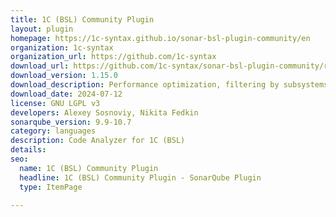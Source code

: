 ```yaml
---
title: 1C (BSL) Community Plugin
layout: plugin
homepage: https://1c-syntax.github.io/sonar-bsl-plugin-community/en
organization: 1c-syntax
organization_url: https://github.com/1c-syntax
download_url: https://github.com/1c-syntax/sonar-bsl-plugin-community/releases/download/v1.15.0/sonar-communitybsl-plugin-1.15.0.jar
download_version: 1.15.0
download_description: Performance optimization, filtering by subsystems
download_date: 2024-07-12
license: GNU LGPL v3
developers: Alexey Sosnoviy, Nikita Fedkin
sonarqube_version: 9.9-10.7
category: languages
description: Code Analyzer for 1C (BSL)
details: 
seo:
  name: 1C (BSL) Community Plugin
  headline: 1C (BSL) Community Plugin - SonarQube Plugin
  type: ItemPage

---
```


